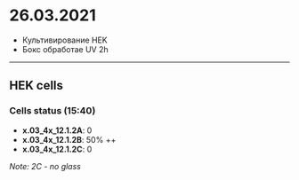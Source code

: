 26.03.2021
==========

- Культивирование HEK
- Бокс обработае UV 2h

---

## HEK cells
### Cells status (15:40)
- **x.03_4x_12.1.2A**: 0
- **x.03_4x_12.1.2B**: 50% ++
- **x.03_4x_12.1.2C**: 0

*Note: 2C - no glass*